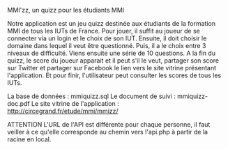 MMI'zz, un quizz pour les étudiants MMI

Notre application est un jeu quizz destinée aux étudiants de la formation MMI de tous les IUTs de France.
Pour jouer, il suffit au joueur de se connecter via un login et le choix de son IUT. Ensuite, il doit choisir le domaine dans lequel il veut être questionné. Puis, il a le choix entre 3 niveaux de difficulté. Viens ensuite une série de 10 questions. A la fin du quizz, le score du joueur apparait et il peut s'il le veut, partager son score sur Twitter et partager sur Facebook le lien vers le site vitrine présentant l'application. Et pour finir, l'utilisateur peut consulter les scores de tous les IUTs.

La base de données : mmiquizz.sql
Le document de suivi : mmiquizz-doc.pdf
Le site vitrine de l'application : http://circegrand.fr/etude/mmi/mmizz/

ATTENTION
L'URL de l'API est différente pour chaque personne, il faut veiller à ce qu'elle corresponde au chemin vers l'api.php à partir de la racine en local.
